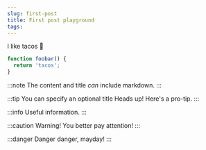 ```yaml
---
slug: first-post
title: First post playground
tags:
---
```


I like tacos 🌮

<!-- truncate -->

```js live
function foobar() {
  return 'tacos';
}
```

:::note
The content and title _can_ include markdown.
:::

:::tip You can specify an optional title
Heads up! Here's a pro-tip.
:::

:::info
Useful information.
:::

:::caution
Warning! You better pay attention!
:::

:::danger
Danger danger, mayday!
:::

